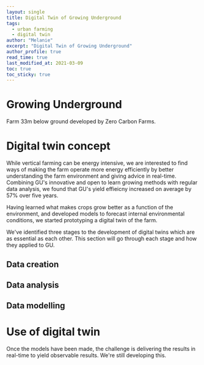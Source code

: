 ```yaml
---
layout: single
title: Digital Twin of Growing Underground
tags:
  - urban farming
  - digital twin
author: "Melanie"
excerpt: "Digital Twin of Growing Underground"
author_profile: true
read_time: true
last_modified_at: 2021-03-09
toc: true
toc_sticky: true
---
```


# Growing Underground

Farm 33m below ground developed by Zero Carbon Farms. 

# Digital twin concept

While vertical farming can be energy intensive, we are interested to find ways of making the farm operate more energy efficiently by better understanding the farm environment and giving advice in real-time. Combining GU's innovative and open to learn growing methods with regular data analysis, we found that GU's yield effieicny increased on average by 57% over five years.

Having learned what makes crops grow better as a function of the environment, and developed models to forecast internal environmental conditions, we started prototyping a digital twin of the farm. 

We've identified three stages to the development of digital twins which are as essential as each other. This section will go through each stage and how they applied to GU.

## Data creation

## Data analysis

## Data modelling



# Use of digital twin

Once the models have been made, the challenge is delivering the results in real-time to yield observable results. We're still developing this.